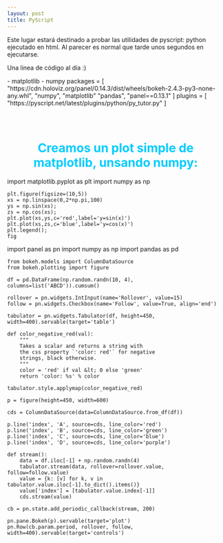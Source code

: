 ```yaml
---
layout: post
title: PyScript
---
```


Este lugar estará destinado a probar las utilidades de pyscript: python ejecutado en html. Al parecer es normal que tarde unos segundos en ejecutarse.

Una linea de código al día :)

<html>
<head>
<!--code at: https://github.com/ostad-ai/Miscellaneous-->
<script defer src="https://pyscript.net/alpha/pyscript.min.js"></script>

<py-env>
    - matplotlib
    - numpy
</py-env>

<py-config>
    packages = [
        "https://cdn.holoviz.org/panel/0.14.3/dist/wheels/bokeh-2.4.3-py3-none-any.whl",
        "numpy",
        "matplotlib"
        "pandas",
        "panel==0.13.1"
    ]
    plugins = [
        "https://pyscript.net/latest/plugins/python/py_tutor.py"
    ]
</py-config>

<style>
    div.mydiv{padding:20px;}
    h1{text-align:center; color:#00ccff;}
</style>

</head>
<body>

<div class="mydiv" id="py-out"></div>

<h1> Creamos un plot simple de matplotlib, unsando numpy:</h1>

<py-script output="py-out">
    import matplotlib.pyplot as plt
    import numpy as np

    plt.figure(figsize=(10,5))
    xs = np.linspace(0,2*np.pi,100)
    ys = np.sin(xs); 
    zs = np.cos(xs);
    plt.plot(xs,ys,c='red',label='y=sin(x)')
    plt.plot(xs,zs,c='blue',label='y=cos(x)')
    plt.legend();
    fig
</py-script>



<py-script>
    import panel as pn
    import numpy as np
    import pandas as pd

    from bokeh.models import ColumnDataSource
    from bokeh.plotting import figure

    df = pd.DataFrame(np.random.randn(10, 4), columns=list('ABCD')).cumsum()

    rollover = pn.widgets.IntInput(name='Rollover', value=15)
    follow = pn.widgets.Checkbox(name='Follow', value=True, align='end')

    tabulator = pn.widgets.Tabulator(df, height=450, width=400).servable(target='table')

    def color_negative_red(val):
        """
        Takes a scalar and returns a string with
        the css property `'color: red'` for negative
        strings, black otherwise.
        """
        color = 'red' if val &lt; 0 else 'green'
        return 'color: %s' % color

    tabulator.style.applymap(color_negative_red)

    p = figure(height=450, width=600)

    cds = ColumnDataSource(data=ColumnDataSource.from_df(df))

    p.line('index', 'A', source=cds, line_color='red')
    p.line('index', 'B', source=cds, line_color='green')
    p.line('index', 'C', source=cds, line_color='blue')
    p.line('index', 'D', source=cds, line_color='purple')

    def stream():
        data = df.iloc[-1] + np.random.randn(4)
        tabulator.stream(data, rollover=rollover.value, follow=follow.value)
        value = {k: [v] for k, v in tabulator.value.iloc[-1].to_dict().items()}
        value['index'] = [tabulator.value.index[-1]]
        cds.stream(value)

    cb = pn.state.add_periodic_callback(stream, 200)

    pn.pane.Bokeh(p).servable(target='plot')
    pn.Row(cb.param.period, rollover, follow, width=400).servable(target='controls')
</py-script>

</body>
</html>